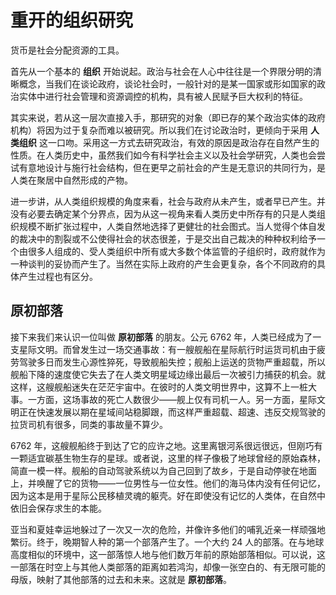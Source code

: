 # 重开的组织研究

货币是社会分配资源的工具。

首先从一个基本的 **组织** 开始说起。政治与社会在人心中往往是一个界限分明的清晰概念，当我们在谈论政府，谈论社会时，一般针对的是某一国家或形如国家的政治实体中进行社会管理和资源调控的机构，具有被人民赋予巨大权利的特征。

其实来说，若从这一层次直接入手，那研究的对象（即已存的某个政治实体的政府机构）将因为过于复杂而难以被研究。所以我们在讨论政治时，更倾向于采用 **人类组织** 这一口吻。采用这一方式去研究政治，有效的原因是政治存在自然产生的性质。在人类历史中，虽然我们如今有科学社会主义以及社会学研究，人类也会尝试有意地设计与施行社会结构，但在更早之前社会的产生是无意识的共同行为，是人类在聚居中自然形成的产物。

进一步讲，从人类组织规模的角度来看，社会与政府从未产生，或者早已产生。并没有必要去确定某个分界点，因为从这一视角来看人类历史中所存有的只是人类组织规模不断扩张过程中，人类自然地选择了更健壮的社会图式。当人觉得个体自发的裁决中的割裂或不公使得社会的状态很差，于是交出自己裁决的种种权利给予一个由很多人组成的、受人类组织中所有或大多数个体监管的子组织时，政府就作为一种谈判的妥协而产生了。当然在实际上政府的产生会更复杂，各个不同政府的具体产生过程也有区分。

## 原初部落

接下来我们来认识一位叫做 **原初部落** 的朋友。公元 6762 年，人类已经成为了一支星际文明。而曾发生过一场交通事故：有一艘舰船在星际航行时运货司机由于疲劳驾驶多日而发生心源性猝死，导致舰船失控；舰船上运送的货物严重超载，所以舰船下降的速度使它失去了在人类文明星域边缘出最后一次被引力捕获的机会。就这样，这艘舰船迷失在茫茫宇宙中。在彼时的人类文明世界中，这算不上一桩大事。一方面，这场事故的死亡人数很少——舰上仅有司机一人。另一方面，星际文明正在快速发展以期在星域间站稳脚跟，而这样严重超载、超速、违反交规驾驶的拉货司机有很多，同类的事故量不算少。

6762 年，这艘舰船终于到达了它的应许之地。这里离银河系很远很远，但刚巧有一颗适宜碳基生物生存的星球。或者说，这里的样子像极了地球曾经的原始森林，简直一模一样。舰船的自动驾驶系统以为自己回到了故乡，于是自动停驶在地面上，并唤醒了它的货物——一位男性与一位女性。他们的海马体内没有任何记忆，因为这本是用于星际公民移植灵魂的躯壳。好在即使没有记忆的人类体，在自然中依旧会保存求生的本能。

亚当和夏娃幸运地躲过了一次又一次的危险，并像许多他们的哺乳近亲一样顽强地繁衍。终于，晚期智人种的第一个部落产生了。一个大约 24 人的部落。在与地球高度相似的环境中，这一部落惊人地与他们数万年前的原始部落相似。可以说，这一部落在时空上与其他人类部落的距离如若鸿沟，却像一张空白的、有无限可能的母版，映射了其他部落的过去和未来。这就是 **原初部落**。
